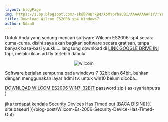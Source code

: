 ```yaml
---
layout: blogPage
img: https://1.bp.blogspot.com/-skBBP4BrkB4/X5MYpYhsO8I/AAAAAAAAF1Y/rYLQ_hkHK48X-ybLuM9KoqOKVHEfSp7tgCPcBGAsYHg/s720/IMG_20201024_003338.jpg
title: Download Wilcom ES2006 sp4 Windows7
author: NdanG
---
```


Untuk Anda yang sedang mencari software Wilcom ES2006-sp4 secara cuma-cuma. disini saya akan bagikan software secara gratisan, tanpa banyak basa-basi yuukk.... langsung download di [LINK GOOGLE DRIVE INI](http://beteshis.com/1Scn) tapi, melalui iklan ad.fly terlebih dahulu.
<p>
<center><img src="https://1.bp.blogspot.com/-skBBP4BrkB4/X5MYpYhsO8I/AAAAAAAAF1Y/rYLQ_hkHK48X-ybLuM9KoqOKVHEfSp7tgCPcBGAsYHg/s720/IMG_20201024_003338.jpg" alt="wilcom" style="max-width: 300px;"/></center>
</p>
Software berjalan sempurna pada windows 7 32bit dan 64bit, bahkan dengan menggunakan layar hdmi tv. untuk win10 belum dicoba..

[DOWNLOAD WILCOM ES2006 WIN7-32BIT](http://beteshis.com/1Scn) password zip ( as-syariahputra )
<br />
<br />
jika terdapat kendala Security Devices Has Timed out [BACA DISINI]({{ site.baseurl }}/blog-post/Wilcom-Es-2006-Security-Device-Has-Timed-Out)
